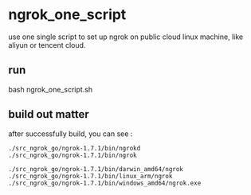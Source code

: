 # ngrok_one_script
use one single script to set up ngrok on public cloud linux machine, like aliyun or tencent cloud.

## run 
bash ngrok_one_script.sh 

## build out matter
after successfully build, you can see :
```
./src_ngrok_go/ngrok-1.7.1/bin/ngrokd
./src_ngrok_go/ngrok-1.7.1/bin/ngrok

./src_ngrok_go/ngrok-1.7.1/bin/darwin_amd64/ngrok
./src_ngrok_go/ngrok-1.7.1/bin/linux_arm/ngrok
./src_ngrok_go/ngrok-1.7.1/bin/windows_amd64/ngrok.exe
```

